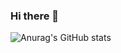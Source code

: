 ### Hi there 👋
![Anurag's GitHub stats](https://github-readme-stats.vercel.app/apidamquocdananuraghazra&show_icons=true&theme=radical)

<!--
**damquocdan/damquocdan** is a ✨ _special_ ✨ repository because its `README.md` (this file) appears on your GitHub profile.

Here are some ideas to get you started:

- 🔭 I’m currently working on ...
- 🌱 I’m currently learning ...
- 👯 I’m looking to collaborate on ...
- 🤔 I’m looking for help with ...
- 💬 Ask me about ...
- 📫 How to reach me: ...
- 😄 Pronouns: ...
- ⚡ Fun fact: ...
-->
